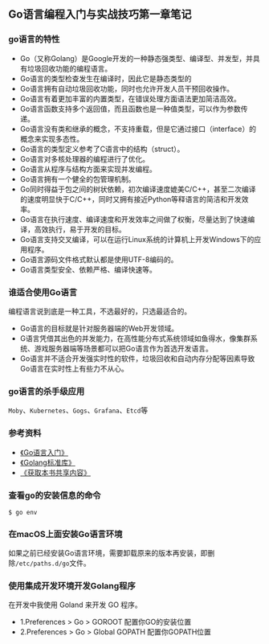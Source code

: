 ## Go语言编程入门与实战技巧第一章笔记

### go语言的特性
- Go（又称Golang）是Google开发的一种静态强类型、编译型、并发型，并具有垃圾回收功能的编程语言。
- Go语言的类型检查发生在编译时，因此它是静态类型的
- Go语言拥有自动垃圾回收功能，同时也允许开发人员干预回收操作。
- Go语言有着更加丰富的内置类型，在错误处理方面语法更加简洁高效。
- Go语言函数支持多个返回值，而且函数也是一种值类型，可以作为参数传递。
- Go语言没有类和继承的概念，不支持重载，但是它通过接口（interface）的概念来实现多态性。
- Go语言的类型定义参考了C语言中的结构（struct）。
- Go语言对多核处理器的编程进行了优化。
- Go语言从程序与结构方面来实现并发编程。
- Go语言拥有一个健全的包管理机制。
- Go同时得益于包之间的树状依赖，初次编译速度媲美C/C++，甚至二次编译的速度明显快于C/C++，同时又拥有接近Python等释语言的简洁和开发效率。
- Go语言在执行速度、编译速度和开发效率之间做了权衡，尽量达到了快速编译，高效执行，易于开发的目标。
- Go语言支持交叉编译，可以在运行Linux系统的计算机上开发Windows下的应用程序。
- Go语言源码文件格式默认都是使用UTF-8编码的。
- Go语言类型安全、依赖严格、编译快速等。

### 谁适合使用Go语言
编程语言说到底是一种工具，不选最好的，只选最适合的。
- Go语言的目标就是针对服务器端的Web开发领域。
- G语言凭借其出色的并发能力，在高性能分布式系统领域如鱼得水，像集群系统、游戏服务器端等场景都可以把Go语言作为首选开发语言。
- Go语言并不适合开发强实时性的软件，垃圾回收和自动内存分配等因素导致Go语言在实时性上有些力不从心。

### go语言的杀手级应用
`Moby`、`Kubernetes`、`Gogs`、`Grafana`、`Etcd`等

### 参考资料
- [《Go语言入门》](https://github.com/unknwon/the-way-to-go_ZH_CN)
- [《Golang标准库》](https://github.com/polaris1119/The-Golang-Standard-Library-by-Example)
- [《获取本书共享内容》](https://note.zuolan.me/)

### 查看go的安装信息的命令
```
$ go env
```

### 在macOS上面安装Go语言环境
如果之前已经安装Go语言环境，需要卸载原来的版本再安装，即删除`/etc/paths.d/go`文件。


### 使用集成开发环境开发Golang程序
在开发中我使用 Goland 来开发 GO 程序。
- 1.Preferences > Go > GOROOT 配置你GO的安装位置
- 2.Preferences > Go > Global GOPATH 配置你GOPATH位置

